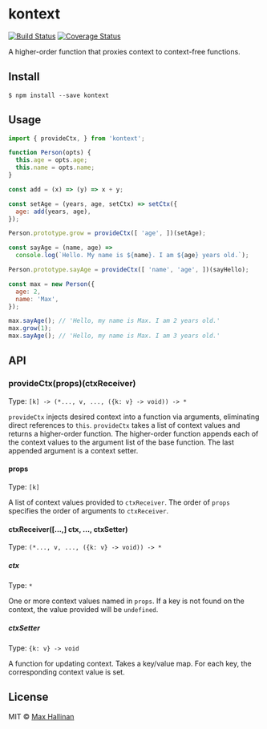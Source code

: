 # kontext

[![Build Status](https://travis-ci.org/maxhallinan/kontext.svg?branch=master)](https://travis-ci.org/maxhallinan/kontext)
[![Coverage Status](https://coveralls.io/repos/github/maxhallinan/kontext/badge.svg)](https://coveralls.io/github/maxhallinan/kontext)

A higher-order function that proxies context to context-free functions.


## Install

```
$ npm install --save kontext
```


## Usage

```javascript
import { provideCtx, } from 'kontext';

function Person(opts) {
  this.age = opts.age;
  this.name = opts.name;
}

const add = (x) => (y) => x + y; 

const setAge = (years, age, setCtx) => setCtx({ 
  age: add(years, age),
});

Person.prototype.grow = provideCtx([ 'age', ])(setAge);

const sayAge = (name, age) => 
  console.log(`Hello. My name is ${name}. I am ${age} years old.`);

Person.prototype.sayAge = provideCtx([ 'name', 'age', ])(sayHello);

const max = new Person({
  age: 2,
  name: 'Max',
});

max.sayAge(); // 'Hello, my name is Max. I am 2 years old.' 
max.grow(1);
max.sayAge(); // 'Hello, my name is Max. I am 3 years old.' 
```


## API

### provideCtx(props)(ctxReceiver)

Type: `[k] -> (*..., v, ..., ({k: v} -> void)) -> *`

`provideCtx` injects desired context into a function via arguments, eliminating 
direct references to `this`. `provideCtx` takes a list of context values and 
returns a higher-order function. The higher-order function appends each of the 
context values to the argument list of the base function. The last appended 
argument is a context setter. 


#### props

Type: `[k]`

A list of context values provided to `ctxReceiver`. The order of `props` specifies 
the order of arguments to `ctxReceiver`.


#### ctxReceiver([...,] ctx, ..., ctxSetter)

Type: `(*..., v, ..., ({k: v} -> void)) -> *`


##### ctx 

Type: `*`

One or more context values named in `props`. If a key is not found on the context, 
the value provided will be `undefined`.


##### ctxSetter

Type: `{k: v} -> void`

A function for updating context. Takes a key/value map. For each key, the 
corresponding context value is set.


## License

MIT © [Max Hallinan](https://github.com/maxhallinan)


